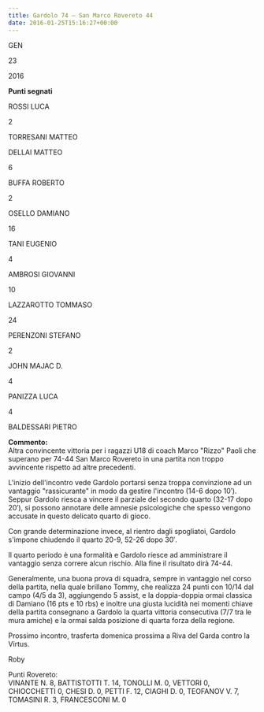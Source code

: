 ```yaml
---
title: Gardolo 74 – San Marco Rovereto 44
date: 2016-01-25T15:16:27+00:00
---
```

GEN

23

2016

**Punti segnati**

ROSSI LUCA

2

TORRESANI MATTEO

DELLAI MATTEO

6

BUFFA ROBERTO

2

OSELLO DAMIANO

16

TANI EUGENIO

4

AMBROSI GIOVANNI

10

LAZZAROTTO TOMMASO

24

PERENZONI STEFANO

2

JOHN MAJAC D.

4

PANIZZA LUCA

4

BALDESSARI PIETRO

**Commento:**  
Altra convincente vittoria per i ragazzi U18 di coach Marco "Rizzo" Paoli che superano per 74-44 San Marco Rovereto in una partita non troppo avvincente rispetto ad altre precedenti.

L'inizio dell'incontro vede Gardolo portarsi senza troppa convinzione ad un vantaggio "rassicurante" in modo da gestire l'incontro (14-6 dopo 10′). Seppur Gardolo riesca a vincere il parziale del secondo quarto (32-17 dopo 20′), si possono annotare delle amnesie psicologiche che spesso vengono accusate in questo delicato quarto di gioco.

Con grande determinazione invece, al rientro dagli spogliatoi, Gardolo s'impone chiudendo il quarto 20-9, 52-26 dopo 30′.

Il quarto periodo è una formalità e Gardolo riesce ad amministrare il vantaggio senza correre alcun rischio. Alla fine il risultato dirà 74-44.

Generalmente, una buona prova di squadra, sempre in vantaggio nel corso della partita, nella quale brillano Tommy, che realizza 24 punti con 10/14 dal campo (4/5 da 3), aggiungendo 5 assist, e la doppia-doppia ormai classica di Damiano (16 pts e 10 rbs) e inoltre una giusta lucidità nei momenti chiave della partita consegnano a Gardolo la quarta vittoria consecutiva (7/7 tra le mura amiche) e la ormai salda posizione di quarta forza della regione.

Prossimo incontro, trasferta domenica prossima a Riva del Garda contro la Virtus.

Roby

Punti Rovereto:  
VINANTE N. 8, BATTISTOTTI T. 14, TONOLLI M. 0, VETTORI 0, CHIOCCHETTI 0, CHESI D. 0, PETTI F. 12, CIAGHI D. 0, TEOFANOV V. 7, TOMASINI R. 3, FRANCESCONI M. 0